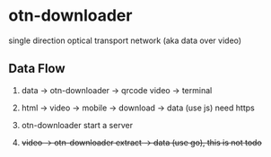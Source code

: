# otn-downloader

single direction optical transport network (aka data over video)


## Data Flow

1. data -> otn-downloader -> qrcode video -> terminal

2. html -> video -> mobile -> download -> data (use js) need https

3. otn-downloader start a server

4. <s>video -> otn-downloader extract -> data (use go), this is not todo</s>
